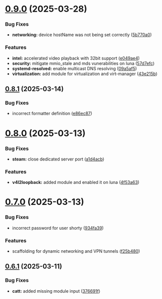 # [0.9.0](https://github.com/99linesofcode/nixos-config/compare/v0.8.1...v0.9.0) (2025-03-28)


### Bug Fixes

* **networking:** device hostName was not being set correctly ([5b770a0](https://github.com/99linesofcode/nixos-config/commit/5b770a028398ac2e65177288dcb26d39122c25cf))


### Features

* **intel:** accelerated video playback with 32bit support ([e049ae4](https://github.com/99linesofcode/nixos-config/commit/e049ae4098d58861effa0d752010f8ea8d2c3bfc))
* **security:** mitigate mmio_stale and mds vunerabilities on luna ([57d7efc](https://github.com/99linesofcode/nixos-config/commit/57d7efc75598c9f631dafdb287eacb80cb743dc9))
* **systemd-resolved:** enable multicast DNS resolving ([09a5af5](https://github.com/99linesofcode/nixos-config/commit/09a5af5b62455926f4beb6acb9c26e0bf79a49bb))
* **virtualization:** add module for virtualization and virt-manager ([43e215b](https://github.com/99linesofcode/nixos-config/commit/43e215bb413149aab3057ace3d4bd7fc7c5e9075))



## [0.8.1](https://github.com/99linesofcode/nixos-config/compare/v0.8.0...v0.8.1) (2025-03-14)


### Bug Fixes

* incorrect formatter definition ([e86ec87](https://github.com/99linesofcode/nixos-config/commit/e86ec87aa451394b1f3410d55f2b27be54ee08f5))



# [0.8.0](https://github.com/99linesofcode/nixos-config/compare/v0.7.0...v0.8.0) (2025-03-13)


### Bug Fixes

* **steam:** close dedicated server port ([a1d4acb](https://github.com/99linesofcode/nixos-config/commit/a1d4acb32dcc9c990b1a5eeb84d25538fa3f505d))


### Features

* **v4l2loopback:** added module and enabled it on luna ([4f53a63](https://github.com/99linesofcode/nixos-config/commit/4f53a63cbde7df09ba507aad602841d369d3f8b0))



# [0.7.0](https://github.com/99linesofcode/nixos-config/compare/v0.6.1...v0.7.0) (2025-03-13)


### Bug Fixes

* incorrect password for user shorty ([934fa39](https://github.com/99linesofcode/nixos-config/commit/934fa3902b017642e7faae584e8b6595b908404f))


### Features

* scaffolding for dynamic networking and VPN tunnels ([f25b480](https://github.com/99linesofcode/nixos-config/commit/f25b480ee79a6b626f8e689c039d60a13f94ab58))



## [0.6.1](https://github.com/99linesofcode/nixos-config/compare/v0.6.0...v0.6.1) (2025-03-11)


### Bug Fixes

* **catt:** added missing module input ([376691f](https://github.com/99linesofcode/nixos-config/commit/376691f4698e3f7b0c82695b2cdf4daf4d52a172))




